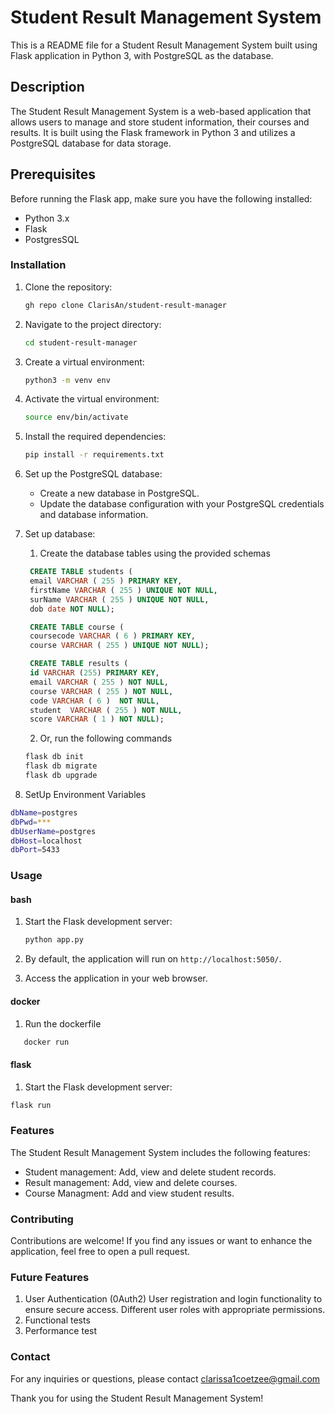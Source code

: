 # Student Result Management System

This is a README file for a Student Result Management System built using Flask application in Python 3, with PostgreSQL as the database.

## Description

The Student Result Management System is a web-based application that allows users to manage and store student information, their courses and results. It is built using the Flask framework in Python 3 and utilizes a PostgreSQL database for data storage.


## Prerequisites
Before running the Flask app, make sure you have the following installed:

- Python 3.x
- Flask
- PostgresSQL


### Installation

1. Clone the repository:

   ```bash
   gh repo clone ClarisAn/student-result-manager
   ```

2. Navigate to the project directory:

   ```bash
   cd student-result-manager
   ```

3. Create a virtual environment:

   ```bash
   python3 -m venv env
   ```

4. Activate the virtual environment:

   ```bash
   source env/bin/activate
   ```

5. Install the required dependencies:

   ```bash
   pip install -r requirements.txt
   ```

6. Set up the PostgreSQL database:

   - Create a new database in PostgreSQL.
   - Update the database configuration with your PostgreSQL credentials and database information.

7. Set up database:
   1. Create the database tables using the provided schemas
   ```sql
    CREATE TABLE students (
    email VARCHAR ( 255 ) PRIMARY KEY,
    firstName VARCHAR ( 255 ) UNIQUE NOT NULL,
    surName VARCHAR ( 255 ) UNIQUE NOT NULL,
    dob date NOT NULL); 

    CREATE TABLE course (
    coursecode VARCHAR ( 6 ) PRIMARY KEY,
    course VARCHAR ( 255 ) UNIQUE NOT NULL); 

    CREATE TABLE results (
    id VARCHAR (255) PRIMARY KEY,
    email VARCHAR ( 255 ) NOT NULL,
    course VARCHAR ( 255 ) NOT NULL,
    code VARCHAR ( 6 )  NOT NULL,
    student  VARCHAR ( 255 ) NOT NULL,
    score VARCHAR ( 1 ) NOT NULL);
    ```
   2. Or, run the following commands

   ```bash
   flask db init
   flask db migrate
   flask db upgrade
   ```

8. SetUp Environment Variables 

```bash
dbName=postgres
dbPwd=***
dbUserName=postgres
dbHost=localhost
dbPort=5433
```
### Usage

#### bash
1. Start the Flask development server:

   ```bash
   python app.py
   ```

2. By default, the application will run on `http://localhost:5050/`.

3. Access the application in your web browser.

#### docker

1. Run the dockerfile

```bash
   docker run 
```

#### flask
1.  Start the Flask development server:

```bash
flask run
```

### Features

The Student Result Management System includes the following features:

- Student management: Add, view and delete student records. 
- Result management:  Add, view and delete courses.
- Course Managment:  Add and view student results.


### Contributing

Contributions are welcome! If you find any issues or want to enhance the application, feel free to open a pull request.

### Future Features 

1. User Authentication (0Auth2)
   User registration and login functionality to ensure secure access.
   Different user roles with appropriate permissions.
2. Functional tests
3. Performance test


### Contact

For any inquiries or questions, please contact clarissa1coetzee@gmail.com

Thank you for using the Student Result Management System!